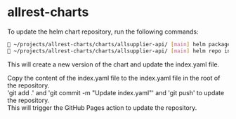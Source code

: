# allrest-charts
To update the helm chart repository, run the following commands:

```bash
 ~/projects/allrest-charts/charts/allsupplier-api/ [main] helm package .   
 ~/projects/allrest-charts/charts/allsupplier-api/ [main] helm repo index . --url http	s://alltm-llc.github.io/allrest-charts/charts/
```
This will create a new version of the chart and update the index.yaml file.

Copy the content of the index.yaml file to the index.yaml file in the root of the repository.  
'git add .' and 'git commit -m "Update index.yaml"' and 'git push' to update the repository.  
This will trigger the GitHub Pages action to update the repository.  
